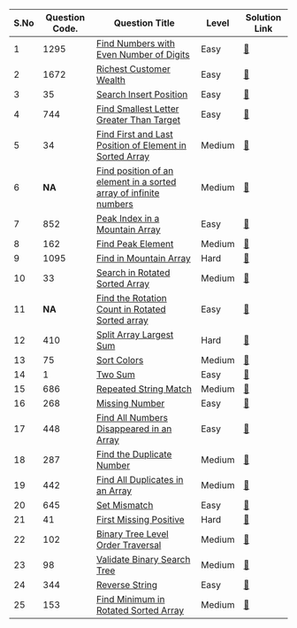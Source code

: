 S.No | Question Code. | Question Title | Level | Solution Link
---- | -------------- | -------------- | ----- | -------------
1 | 1295 | [Find Numbers with Even Number of Digits](https://leetcode.com/problems/find-numbers-with-even-number-of-digits/) | Easy | [:link:](https://github.com/RadientBrain/LeetCode-Solutions/blob/main/Practice/findNumbers.java)
2 | 1672 | [Richest Customer Wealth](https://leetcode.com/problems/richest-customer-wealth/) | Easy | [:link:](https://github.com/RadientBrain/LeetCode-Solutions/blob/main/Practice/maximumWealth.java)
3 | 35 | [Search Insert Position](https://leetcode.com/problems/search-insert-position/) | Easy | [:link:](https://github.com/RadientBrain/LeetCode-Solutions/blob/main/Practice/searchInsert.java)
4 | 744 | [Find Smallest Letter Greater Than Target](https://leetcode.com/problems/find-smallest-letter-greater-than-target/) | Easy | [:link:](https://github.com/RadientBrain/LeetCode-Solutions/blob/main/Practice/nextGreatestLetter.java)
5 | 34 | [Find First and Last Position of Element in Sorted Array](https://leetcode.com/problems/find-first-and-last-position-of-element-in-sorted-array/) | Medium | [:link:](https://github.com/RadientBrain/LeetCode-Solutions/blob/main/Practice/searchRange.java)
6 | **NA** | [Find position of an element in a sorted array of infinite numbers](https://www.geeksforgeeks.org/find-position-element-sorted-array-infinite-numbers/) | Medium | [:link:](https://github.com/RadientBrain/LeetCode-Solutions/blob/main/Practice/findElement_in_InfiniteArray.java)
7 | 852 | [Peak Index in a Mountain Array](https://leetcode.com/problems/peak-index-in-a-mountain-array/) | Easy | [:link:](https://github.com/RadientBrain/LeetCode-Solutions/blob/main/Practice/peakIndexInMountainArray.java)
8 | 162 | [Find Peak Element](https://leetcode.com/problems/find-peak-element/) | Medium | [:link:](https://github.com/RadientBrain/LeetCode-Solutions/blob/main/Practice/findPeakElement.java)
9 | 1095 | [Find in Mountain Array](https://leetcode.com/problems/find-in-mountain-array/) | Hard | [:link:](https://github.com/RadientBrain/LeetCode-Solutions/blob/main/Practice/findInMountainArray.java)
10 | 33 | [Search in Rotated Sorted Array](https://leetcode.com/problems/search-in-rotated-sorted-array/) | Medium | [:link:](https://github.com/RadientBrain/LeetCode-Solutions/blob/main/Practice/rotSearch.java)
11 | **NA** | [Find the Rotation Count in Rotated Sorted array](https://www.geeksforgeeks.org/find-rotation-count-rotated-sorted-array/) | Easy | [:link:](https://github.com/RadientBrain/LeetCode-Solutions/blob/main/Practice/rotCount.java)
12 | 410 | [Split Array Largest Sum](https://leetcode.com/problems/split-array-largest-sum/) | Hard | [:link:](https://github.com/RadientBrain/LeetCode-Solutions/blob/main/Practice/splitArray.java)
13 | 75 | [Sort Colors](https://leetcode.com/problems/sort-colors/) | Medium | [:link:](https://github.com/RadientBrain/LeetCode-Solutions/blob/main/Practice/sortColors.java)
14 | 1 | [Two Sum](https://leetcode.com/problems/two-sum/) | Easy | [:link:](https://github.com/RadientBrain/LeetCode-Solutions/blob/main/Practice/twoSum.java)
15 | 686 | [Repeated String Match](https://leetcode.com/problems/repeated-string-match/) | Medium | [:link:](https://github.com/RadientBrain/LeetCode-Solutions/blob/main/Practice/repeatedStringMatch.java)
16 | 268 | [Missing Number](https://leetcode.com/problems/missing-number/) | Easy | [:link:](https://github.com/RadientBrain/LeetCode-Solutions/blob/main/Practice/missingNumber.java)
17 | 448 | [Find All Numbers Disappeared in an Array](https://leetcode.com/problems/find-all-numbers-disappeared-in-an-array/) | Easy | [:link:](https://github.com/RadientBrain/LeetCode-Solutions/blob/main/Practice/findDisappearedNumbers.java)
18 | 287 | [Find the Duplicate Number](https://leetcode.com/problems/find-the-duplicate-number/) | Medium | [:link:](https://github.com/RadientBrain/LeetCode-Solutions/blob/main/Practice/findDuplicate.java)
19 | 442 | [Find All Duplicates in an Array](https://leetcode.com/problems/find-all-duplicates-in-an-array/) | Medium | [:link:](https://github.com/RadientBrain/LeetCode-Solutions/blob/main/Practice/findDuplicates.java)
20 | 645 | [Set Mismatch](https://leetcode.com/problems/set-mismatch/) | Easy | [:link:](https://github.com/RadientBrain/LeetCode-Solutions/blob/main/Practice/findErrorNums.java)
21 | 41 | [First Missing Positive](https://leetcode.com/problems/first-missing-positive/) | Hard | [:link:](https://github.com/RadientBrain/LeetCode-Solutions/blob/main/Practice/firstMissingPositive.java)
22 | 102 | [Binary Tree Level Order Traversal](https://leetcode.com/problems/binary-tree-level-order-traversal/) | Medium | [:link:](https://github.com/RadientBrain/LeetCode-Solutions/blob/main/Practice/levelOrder.java)
23 | 98 | [Validate Binary Search Tree](https://leetcode.com/problems/validate-binary-search-tree/) | Medium | [:link:](https://github.com/RadientBrain/LeetCode-Solutions/blob/main/Practice/isValidBST.cpp)
24 | 344 | [Reverse String](https://leetcode.com/problems/reverse-string/) | Easy | [:link:](https://github.com/RadientBrain/LeetCode-Solutions/blob/main/Practice/reverseString.cpp)
25 | 153 | [Find Minimum in Rotated Sorted Array](https://leetcode.com/problems/find-minimum-in-rotated-sorted-array/) | Medium | [:link:](https://github.com/RadientBrain/LeetCode-Solutions/blob/main/Practice/findMin.cpp)
